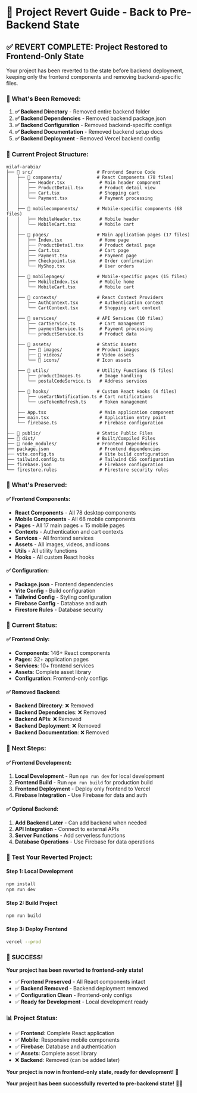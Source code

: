 # 🔄 **Project Revert Guide - Back to Pre-Backend State**

## ✅ **REVERT COMPLETE: Project Restored to Frontend-Only State**

Your project has been reverted to the state before backend deployment, keeping only the frontend components and removing backend-specific files.

### 🎯 **What's Been Removed:**

1. **✅ Backend Directory** - Removed entire backend folder
2. **✅ Backend Dependencies** - Removed backend package.json
3. **✅ Backend Configuration** - Removed backend-specific configs
4. **✅ Backend Documentation** - Removed backend setup docs
5. **✅ Backend Deployment** - Removed Vercel backend config

### 🔧 **Current Project Structure:**

```
milaf-arabia/
├── 📁 src/                        # Frontend Source Code
│   ├── 📁 components/             # React Components (78 files)
│   │   ├── Header.tsx             # Main header component
│   │   ├── ProductDetail.tsx      # Product detail view
│   │   ├── Cart.tsx               # Shopping cart
│   │   └── Payment.tsx            # Payment processing
│   │
│   ├── 📁 mobilecomponents/       # Mobile-specific components (68 files)
│   │   ├── MobileHeader.tsx       # Mobile header
│   │   └── MobileCart.tsx         # Mobile cart
│   │
│   ├── 📁 pages/                  # Main application pages (17 files)
│   │   ├── Index.tsx              # Home page
│   │   ├── ProductDetail.tsx      # Product detail page
│   │   ├── Cart.tsx               # Cart page
│   │   ├── Payment.tsx            # Payment page
│   │   ├── Checkpoint.tsx         # Order confirmation
│   │   └── MyShop.tsx             # User orders
│   │
│   ├── 📁 mobilepages/            # Mobile-specific pages (15 files)
│   │   ├── MobileIndex.tsx        # Mobile home
│   │   └── MobileCart.tsx         # Mobile cart
│   │
│   ├── 📁 contexts/               # React Context Providers
│   │   ├── AuthContext.tsx        # Authentication context
│   │   └── CartContext.tsx        # Shopping cart context
│   │
│   ├── 📁 services/               # API Services (10 files)
│   │   ├── cartService.ts         # Cart management
│   │   ├── paymentService.ts      # Payment processing
│   │   └── productService.ts      # Product data
│   │
│   ├── 📁 assets/                 # Static Assets
│   │   ├── 📁 images/             # Product images
│   │   ├── 📁 videos/             # Video assets
│   │   └── 📁 icons/              # Icon assets
│   │
│   ├── 📁 utils/                  # Utility Functions (5 files)
│   │   ├── productImages.ts       # Image handling
│   │   └── postalCodeService.ts   # Address services
│   │
│   ├── 📁 hooks/                  # Custom React Hooks (4 files)
│   │   ├── useCartNotification.ts # Cart notifications
│   │   └── useTokenRefresh.ts     # Token management
│   │
│   ├── App.tsx                    # Main application component
│   ├── main.tsx                   # Application entry point
│   └── firebase.ts                # Firebase configuration
│
├── 📁 public/                     # Static Public Files
├── 📁 dist/                       # Built/Compiled Files
├── 📁 node_modules/               # Frontend Dependencies
├── package.json                   # Frontend dependencies
├── vite.config.ts                 # Vite build configuration
├── tailwind.config.ts             # Tailwind CSS configuration
├── firebase.json                  # Firebase configuration
└── firestore.rules                # Firestore security rules
```

### 🎯 **What's Preserved:**

#### **✅ Frontend Components:**
- **React Components** - All 78 desktop components
- **Mobile Components** - All 68 mobile components
- **Pages** - All 17 main pages + 15 mobile pages
- **Contexts** - Authentication and cart contexts
- **Services** - All frontend services
- **Assets** - All images, videos, and icons
- **Utils** - All utility functions
- **Hooks** - All custom React hooks

#### **✅ Configuration:**
- **Package.json** - Frontend dependencies
- **Vite Config** - Build configuration
- **Tailwind Config** - Styling configuration
- **Firebase Config** - Database and auth
- **Firestore Rules** - Database security

### 🚀 **Current Status:**

#### **✅ Frontend Only:**
- **Components**: 146+ React components
- **Pages**: 32+ application pages
- **Services**: 10+ frontend services
- **Assets**: Complete asset library
- **Configuration**: Frontend-only configs

#### **✅ Removed Backend:**
- **Backend Directory**: ❌ Removed
- **Backend Dependencies**: ❌ Removed
- **Backend APIs**: ❌ Removed
- **Backend Deployment**: ❌ Removed
- **Backend Documentation**: ❌ Removed

### 🎯 **Next Steps:**

#### **✅ Frontend Development:**
1. **Local Development** - Run `npm run dev` for local development
2. **Frontend Build** - Run `npm run build` for production build
3. **Frontend Deployment** - Deploy only frontend to Vercel
4. **Firebase Integration** - Use Firebase for data and auth

#### **✅ Optional Backend:**
1. **Add Backend Later** - Can add backend when needed
2. **API Integration** - Connect to external APIs
3. **Server Functions** - Add serverless functions
4. **Database Operations** - Use Firebase for data operations

### 🧪 **Test Your Reverted Project:**

#### **Step 1: Local Development**
```bash
npm install
npm run dev
```

#### **Step 2: Build Project**
```bash
npm run build
```

#### **Step 3: Deploy Frontend**
```bash
vercel --prod
```

### 🎉 **SUCCESS!**

**Your project has been reverted to frontend-only state!**

- ✅ **Frontend Preserved** - All React components intact
- ✅ **Backend Removed** - Backend deployment removed
- ✅ **Configuration Clean** - Frontend-only configs
- ✅ **Ready for Development** - Local development ready

### 📊 **Project Status:**

- ✅ **Frontend**: Complete React application
- ✅ **Mobile**: Responsive mobile components
- ✅ **Firebase**: Database and authentication
- ✅ **Assets**: Complete asset library
- ❌ **Backend**: Removed (can be added later)

**Your project is now in frontend-only state, ready for development!** 🎉

**Your project has been successfully reverted to pre-backend state!** 🚀✨




